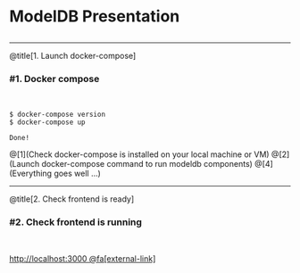 ##
# ModelDB Presentation
##
---
@title[1. Launch docker-compose]

### <span class="step-title">#1. Docker compose</span>
<br>

```shell
$ docker-compose version
$ docker-compose up

Done!
```


@[1](Check docker-compose is installed on your local machine or VM)
@[2](Launch docker-compose command to run modeldb components)
@[4](Everything goes well ...)

---
@title[2. Check frontend is ready]

### <span class="step-title">#2. Check frontend is running</span>
<br>

[http://localhost:3000 @fa[external-link]](http://localhost:3000)

